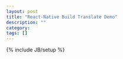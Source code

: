 ```yaml
---
layout: post
title: "React-Native Build Translate Demo"
description: ""
category:
tags: []
---
```

{% include JB/setup %}
